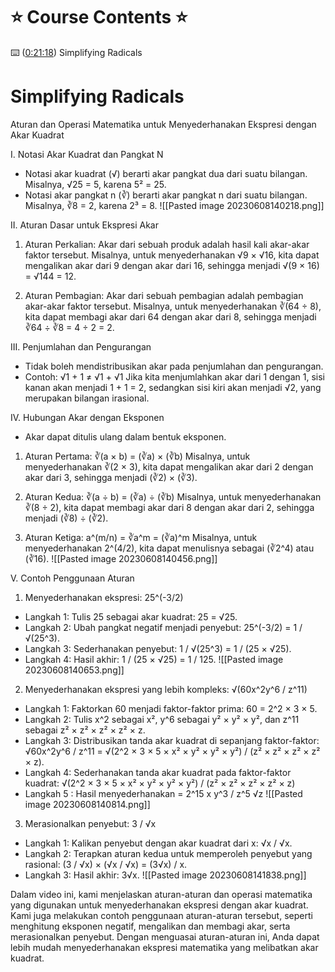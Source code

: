 # ⭐️ Course Contents ⭐️

⌨️ ([0:21:18](https://www.youtube.com/watch?v=LwCRRUa8yTU&list=PLUcC-GwJC7M4bq1J4_jSLOjg3jmbD7sp2&index=46&t=1278s)) Simplifying Radicals

# Simplifying Radicals

Aturan dan Operasi Matematika untuk Menyederhanakan Ekspresi dengan Akar Kuadrat

I. Notasi Akar Kuadrat dan Pangkat N
- Notasi akar kuadrat (√) berarti akar pangkat dua dari suatu bilangan. Misalnya, √25 = 5, karena 5² = 25.
- Notasi akar pangkat n (∛) berarti akar pangkat n dari suatu bilangan. Misalnya, ∛8 = 2, karena 2³ = 8.
	![[Pasted image 20230608140218.png]]

II. Aturan Dasar untuk Ekspresi Akar
1. Aturan Perkalian: Akar dari sebuah produk adalah hasil kali akar-akar faktor tersebut.
   Misalnya, untuk menyederhanakan √9 × √16, kita dapat mengalikan akar dari 9 dengan akar dari 16, sehingga menjadi √(9 × 16) = √144 = 12.

2. Aturan Pembagian: Akar dari sebuah pembagian adalah pembagian akar-akar faktor tersebut.
   Misalnya, untuk menyederhanakan ∛(64 ÷ 8), kita dapat membagi akar dari 64 dengan akar dari 8, sehingga menjadi ∛64 ÷ ∛8 = 4 ÷ 2 = 2.

III. Penjumlahan dan Pengurangan
- Tidak boleh mendistribusikan akar pada penjumlahan dan pengurangan.
- Contoh: √1 + 1 ≠ √1 + √1
  Jika kita menjumlahkan akar dari 1 dengan 1, sisi kanan akan menjadi 1 + 1 = 2, sedangkan sisi kiri akan menjadi √2, yang merupakan bilangan irasional.

IV. Hubungan Akar dengan Eksponen
- Akar dapat ditulis ulang dalam bentuk eksponen.
1. Aturan Pertama: ∛(a × b) = (∛a) × (∛b)
   Misalnya, untuk menyederhanakan ∛(2 × 3), kita dapat mengalikan akar dari 2 dengan akar dari 3, sehingga menjadi (∛2) × (∛3).

2. Aturan Kedua: ∛(a ÷ b) = (∛a) ÷ (∛b)
   Misalnya, untuk menyederhanakan ∛(8 ÷ 2), kita dapat membagi akar dari 8 dengan akar dari 2, sehingga menjadi (∛8) ÷ (∛2).

3. Aturan Ketiga: a^(m/n) = ∛a^m = (∛a)^m
   Misalnya, untuk menyederhanakan 2^(4/2), kita dapat menulisnya sebagai (∛2^4) atau (∛16).
	![[Pasted image 20230608140456.png]]
	
V. Contoh Penggunaan Aturan
1. Menyederhanakan ekspresi: 25^(-3/2) 
  - Langkah 1: Tulis 25 sebagai akar kuadrat: 25 = √25.
  - Langkah 2: Ubah pangkat negatif menjadi penyebut: 25^(-3/2) = 1 / √(25^3). 
  - Langkah 3: Sederhanakan penyebut: 1 / √(25^3) = 1 / (25 × √25).
  - Langkah 4: Hasil akhir: 1 / (25 × √25) = 1 / 125.
	![[Pasted image 20230608140653.png]]

2. Menyederhanakan ekspresi yang lebih kompleks: √(60x^2y^6 / z^11)
  - Langkah 1: Faktorkan 60 menjadi faktor-faktor prima: 60 = 2^2 × 3 × 5.
  - Langkah 2: Tulis x^2 sebagai x², y^6 sebagai y² × y² × y², dan z^11 sebagai z² × z² × z² × z² × z. 
  - Langkah 3: Distribusikan tanda akar kuadrat di sepanjang faktor-faktor: √60x^2y^6 / z^11 = √(2^2 × 3 × 5 × x² × y² × y² × y²) / (z² × z² × z² × z² × z). 
  - Langkah 4: Sederhanakan tanda akar kuadrat pada faktor-faktor kuadrat: √(2^2 × 3 × 5 × x² × y² × y² × y²) / (z² × z² × z² × z² × z) 
  - Langkah 5 : Hasil menyederhanakan = 2^15 x y^3 / z^5 √z
	![[Pasted image 20230608140814.png]]

3. Merasionalkan penyebut: 3 / √x
  - Langkah 1: Kalikan penyebut dengan akar kuadrat dari x: √x / √x. 
  - Langkah 2: Terapkan aturan kedua untuk memperoleh penyebut yang rasional:
    (3 / √x) × (√x / √x) = (3√x) / x. 
  - Langkah 3: Hasil akhir: 3√x.
	![[Pasted image 20230608141838.png]]

Dalam video ini, kami menjelaskan aturan-aturan dan operasi matematika yang digunakan untuk menyederhanakan ekspresi dengan akar kuadrat. Kami juga melakukan contoh penggunaan aturan-aturan tersebut, seperti menghitung eksponen negatif, mengalikan dan membagi akar, serta merasionalkan penyebut. Dengan menguasai aturan-aturan ini, Anda dapat lebih mudah menyederhanakan ekspresi matematika yang melibatkan akar kuadrat. 